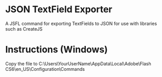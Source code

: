 JSON TextField Exporter
=======================

A JSFL command for exporting TextFields to JSON for use with libraries such as CreateJS

Instructions (Windows)
=======================

Copy the file to C:\Users\YourUserName\AppData\Local\Adobe\Flash CS6\en_US\Configuration\Commands